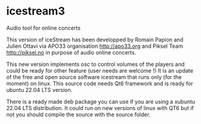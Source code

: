 # icestream3
Audio tool for online concerts

This version of iceStream has been developped by Romain Papion and Julien Ottavi via APO33 organisation http://apo33.org and Piksel Team http://piksel.no
in purpose of audio online concerts.

This new version implements osc to control volumes of the players and could be ready for other feature (user needs are welcome !)
It is an update of the free and open source software icestream that runs only (for the moment) on linux.
This source code needs Qt6 framework and is ready for ubuntu 22.04 LTS version.

There is a ready made deb package you can use if you are using a xubuntu 22.04 LTS distribution.
It could run on new versions of linux with QT6 but if not you should compile the source with the source folder.



